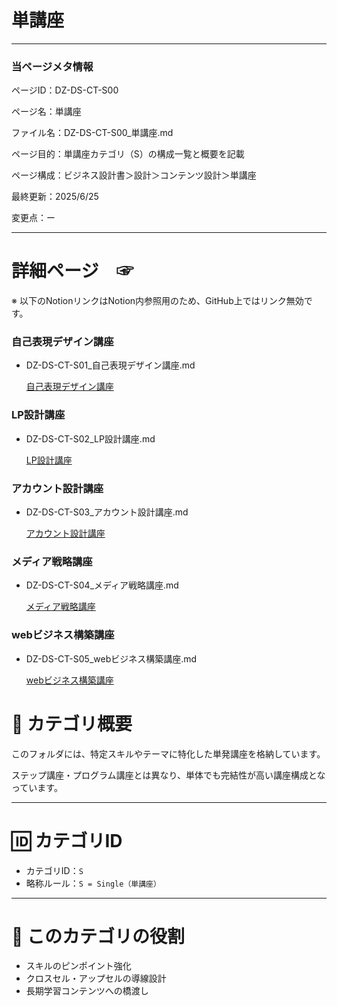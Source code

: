 # 単講座

---

### 当ページメタ情報

ページID：DZ-DS-CT-S00

ページ名：単講座

ファイル名：DZ-DS-CT-S00_単講座.md

ページ目的：単講座カテゴリ（S）の構成一覧と概要を記載

ページ構成：ビジネス設計書＞設計＞コンテンツ設計＞単講座

最終更新：2025/6/25

変更点：ー

---

# 詳細ページ　☞

※ 以下のNotionリンクはNotion内参照用のため、GitHub上ではリンク無効です。

### 自己表現デザイン講座

- DZ-DS-CT-S01_自己表現デザイン講座.md
    
    [自己表現デザイン講座](%E5%8D%98%E8%AC%9B%E5%BA%A7%2021ecd75ce18580a091b8fe6ad5b3cf5e/%E8%87%AA%E5%B7%B1%E8%A1%A8%E7%8F%BE%E3%83%86%E3%82%99%E3%82%B5%E3%82%99%E3%82%A4%E3%83%B3%E8%AC%9B%E5%BA%A7%20214cd75ce18580ba81c1e8a427ae19b8.md)
    

### LP設計講座

- DZ-DS-CT-S02_LP設計講座.md
    
    [LP設計講座](%E5%8D%98%E8%AC%9B%E5%BA%A7%2021ecd75ce18580a091b8fe6ad5b3cf5e/LP%E8%A8%AD%E8%A8%88%E8%AC%9B%E5%BA%A7%20214cd75ce18580caab3ffdfc4795b2be.md)
    

### **アカウント設計講座**

- DZ-DS-CT-S03_アカウント設計講座.md
    
    [アカウント設計講座](%E5%8D%98%E8%AC%9B%E5%BA%A7%2021ecd75ce18580a091b8fe6ad5b3cf5e/%E3%82%A2%E3%82%AB%E3%82%A6%E3%83%B3%E3%83%88%E8%A8%AD%E8%A8%88%E8%AC%9B%E5%BA%A7%20214cd75ce18580e592d4d9b949aaef44.md)
    

### **メディア戦略講座**

- DZ-DS-CT-S04_メディア戦略講座.md
    
    [メディア戦略講座](%E5%8D%98%E8%AC%9B%E5%BA%A7%2021ecd75ce18580a091b8fe6ad5b3cf5e/%E3%83%A1%E3%83%86%E3%82%99%E3%82%A3%E3%82%A2%E6%88%A6%E7%95%A5%E8%AC%9B%E5%BA%A7%20214cd75ce18580c0b1e5e7e9018f9428.md)
    

### webビジネス構築講座

- DZ-DS-CT-S05_webビジネス構築講座.md
    
    [webビジネス構築講座](%E5%8D%98%E8%AC%9B%E5%BA%A7%2021ecd75ce18580a091b8fe6ad5b3cf5e/web%E3%83%92%E3%82%99%E3%82%B7%E3%82%99%E3%83%8D%E3%82%B9%E6%A7%8B%E7%AF%89%E8%AC%9B%E5%BA%A7%20214cd75ce18580bda0e3f96f179a4f0a.md)
    

# 📘 カテゴリ概要

このフォルダには、特定スキルやテーマに特化した単発講座を格納しています。

ステップ講座・プログラム講座とは異なり、単体でも完結性が高い講座構成となっています。

---

# 🆔 カテゴリID

- カテゴリID：`S`
- 略称ルール：`S = Single（単講座）`

---

# 🧭 このカテゴリの役割

- スキルのピンポイント強化
- クロスセル・アップセルの導線設計
- 長期学習コンテンツへの橋渡し